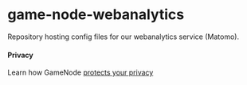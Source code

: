 # game-node-webanalytics
Repository hosting config files for our webanalytics service (Matomo).

#### Privacy
Learn how GameNode [protects your privacy](https://gamenode.app/privacy)